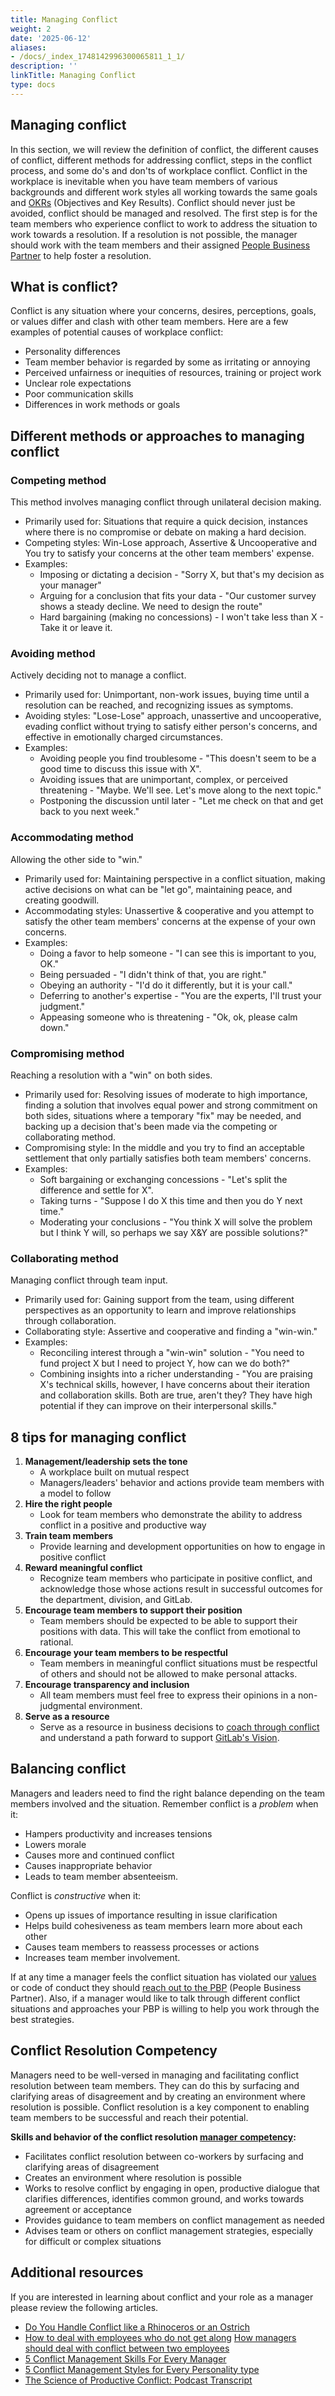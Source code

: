 ```yaml
---
title: Managing Conflict
weight: 2
date: '2025-06-12'
aliases:
- /docs/_index_1748142996300065811_1_1/
description: ''
linkTitle: Managing Conflict
type: docs
---
```


## Managing conflict

In this section, we will review the definition of conflict, the different causes of conflict, different methods for addressing conflict, steps in the conflict process, and some do's and don'ts of workplace conflict. Conflict in the workplace is inevitable when you have team members of various backgrounds and different work styles all working towards the same goals and [OKRs](/handbook/company/okrs) (Objectives and Key Results). Conflict should never just be avoided, conflict should be managed and resolved. The first step is for the team members who experience conflict to work to address the situation to work towards a resolution. If a resolution is not possible, the manager should work with the team members and their assigned [People Business Partner](/handbook/people-group/) to help foster a resolution.

## What is conflict?

Conflict is any situation where your concerns, desires, perceptions, goals, or values differ and clash with other team members. Here are a few examples of potential causes of workplace conflict:

- Personality differences
- Team member behavior is regarded by some as irritating or annoying
- Perceived unfairness or inequities of resources, training or project work
- Unclear role expectations
- Poor communication skills
- Differences in work methods or goals

## Different methods or approaches to managing conflict

### Competing method

This method involves managing conflict through unilateral decision making.

- Primarily used for: Situations that require a quick decision, instances where there is no compromise or debate on making a hard decision.
- Competing styles: Win-Lose approach, Assertive & Uncooperative and You try to satisfy your concerns at the other team members' expense.
- Examples:
  - Imposing or dictating a decision - "Sorry X, but that's my decision as your manager"
  - Arguing for a conclusion that fits your data - "Our customer survey shows a steady decline.  We need to design the route"
  - Hard bargaining (making no concessions) - I won't take less than X - Take it or leave it.

### Avoiding method

Actively deciding not to manage a conflict.

- Primarily used for: Unimportant, non-work issues, buying time until a resolution can be reached, and recognizing issues as symptoms.
- Avoiding styles: "Lose-Lose" approach, unassertive and uncooperative, evading conflict without trying to satisfy either person's concerns, and effective in emotionally charged circumstances.
- Examples:
  - Avoiding people you find troublesome - "This doesn't seem to be a good time to discuss this issue with X".
  - Avoiding issues that are unimportant, complex, or perceived threatening - "Maybe. We'll see. Let's move along to the next topic."
  - Postponing the discussion until later - "Let me check on that and get back to you next week."

### Accommodating method

Allowing the other side to "win."

- Primarily used for: Maintaining perspective in a conflict situation, making active decisions on what can be "let go", maintaining peace, and creating goodwill.
- Accommodating styles: Unassertive & cooperative and you attempt to satisfy the other team members' concerns at the expense of your own concerns.
- Examples:
  - Doing a favor to help someone - "I can see this is important to you, OK."
  - Being persuaded - "I didn't think of that, you are right."
  - Obeying an authority - "I'd do it differently, but it is your call."
  - Deferring to another's expertise - "You are the experts, I'll trust your judgment."
  - Appeasing someone who is threatening - "Ok, ok, please calm down."

### Compromising method

Reaching a resolution with a "win" on both sides.

- Primarily used for: Resolving issues of moderate to high importance, finding a solution that involves equal power and strong commitment on both sides, situations where a temporary "fix" may be needed, and backing up a decision that's been made via the competing or collaborating method.
- Compromising style: In the middle and you try to find an acceptable settlement that only partially satisfies both team members' concerns.
- Examples:
  - Soft bargaining or exchanging concessions - "Let's split the difference and settle for X".
  - Taking turns - "Suppose I do X this time and then you do Y next time."
  - Moderating your conclusions - "You think X will solve the problem but I think Y will, so perhaps we say X&Y are possible solutions?"

### Collaborating method

Managing conflict through team input.

- Primarily used for: Gaining support from the team, using different perspectives as an opportunity to learn and improve relationships through collaboration.
- Collaborating style: Assertive and cooperative and finding a "win-win."
- Examples:
  - Reconciling interest through a "win-win" solution - "You need to fund project X but I need to project Y, how can we do both?"
  - Combining insights into a richer understanding - "You are praising X's technical skills, however, I have concerns about their iteration and collaboration skills.  Both are true, aren't they?  They have high potential if they can improve on their interpersonal skills."

## 8 tips for managing conflict

1. **Management/leadership sets the tone**
    - A workplace built on mutual respect
    - Managers/leaders' behavior and actions provide team members with a model to follow
1. **Hire the right people**
    - Look for team members who demonstrate the ability to address conflict in a positive and productive way
1. **Train team members**
    - Provide learning and development opportunities on how to engage in positive conflict
1. **Reward meaningful conflict**
    - Recognize team members who participate in positive conflict, and acknowledge those whose actions result in successful outcomes for the department, division, and GitLab.
1. **Encourage team members to support their position**
    - Team members should be expected to be able to support their positions with data.  This will take the conflict from emotional to rational.
1. **Encourage your team members to be respectful**
    - Team members in meaningful conflict situations must be respectful of others and should not be allowed to make personal attacks.
1. **Encourage transparency and inclusion**
    - All team members must feel free to express their opinions in a non-judgmental environment.
1. **Serve as a resource**
    - Serve as a resource in business decisions to [coach through conflict](#balancing-conflict) and understand a path forward to support [GitLab's Vision](https://about.gitlab.com/direction/#vision).

## Balancing conflict

Managers and leaders need to find the right balance depending on the team members involved and the situation. Remember conflict is a *problem* when it:

- Hampers productivity and increases tensions
- Lowers morale
- Causes more and continued conflict
- Causes inappropriate behavior
- Leads to team member absenteeism.

Conflict is *constructive* when it:

- Opens up issues of importance resulting in issue clarification
- Helps build cohesiveness as team members learn more about each other
- Causes team members to reassess processes or actions
- Increases team member involvement.

If at any time a manager feels the conflict situation has violated our [values](/handbook/values/) or code of conduct they should [reach out to the PBP](/handbook/people-group/#how-to-reach-the-right-member-of-the-people-group) (People Business Partner). Also, if a manager would like to talk through different conflict situations and approaches your PBP is willing to help you work through the best strategies.

## Conflict Resolution Competency

Managers need to be well-versed in managing and facilitating conflict resolution between team members. They can do this by surfacing and clarifying areas of disagreement and by creating an environment where resolution is possible. Conflict resolution is a key component to enabling team members to be successful and reach their potential.

**Skills and behavior of the conflict resolution [manager competency](/handbook/people-group/competencies/#list):**

- Facilitates conflict resolution between co-workers by surfacing and clarifying areas of disagreement
- Creates an environment where resolution is possible
- Works to resolve conflict by engaging in open, productive dialogue that clarifies differences, identifies common ground, and works towards agreement or acceptance
- Provides guidance to team members on conflict management as needed
- Advises team or others on conflict management strategies, especially for difficult or complex situations

## Additional resources

If you are interested in learning about conflict and your role as a manager please review the following articles.

- [Do You Handle Conflict like a Rhinoceros or an Ostrich](https://keithrosen.com/2015/04/14/do-you-handle-conflict-like-a-rhinoceros-or-an-ostrich/)
- [How to deal with employees who do not get along](https://www.insperity.com/blog/employees-who-dont-get-along/)
  [How managers should deal with conflict between two employees](https://www.theladders.com/career-advice/how-managers-should-deal-with-conflict-between-two-employees)
- [5 Conflict Management Skills For Every Manager](https://lattice.com/articles/conflict-management-skills-for-every-manager)
- [5 Conflict Management Styles for Every Personality type](https://blog.hubspot.com/service/conflict-management-styles)
- [The Science of Productive Conflict: Podcast Transcript](https://www.ted.com/podcasts/worklife/the-science-of-productive-conflict-transcript)
